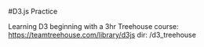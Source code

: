 #D3.js Practice

Learning D3 beginning with a 3hr Treehouse course: 
https://teamtreehouse.com/library/d3js
dir: /d3_treehouse
